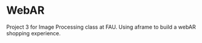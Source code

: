 # WebAR
Project 3 for Image Processing class at FAU. Using aframe to build a webAR shopping experience.
